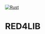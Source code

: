 [![Rust](https://github.com/rfuzzo/red4lib/actions/workflows/rust.yml/badge.svg)](https://github.com/rfuzzo/red4lib/actions/workflows/rust.yml)

# RED4LIB


